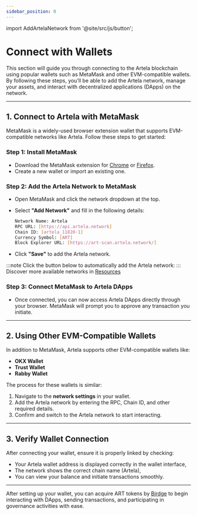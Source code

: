 ```yaml
---
sidebar_position: 0
---
```


import AddArtelaNetwork from '@site/src/js/button';

# Connect with Wallets

This section will guide you through connecting to the Artela blockchain using popular wallets such as MetaMask and other EVM-compatible wallets. By following these steps, you’ll be able to add the Artela network, manage your assets, and interact with decentralized applications (DApps) on the network.

---

## 1. Connect to Artela with MetaMask

MetaMask is a widely-used browser extension wallet that supports EVM-compatible networks like Artela. Follow these steps to get started:

### Step 1: Install MetaMask

- Download the MetaMask extension for [Chrome](https://chrome.google.com/webstore) or [Firefox](https://addons.mozilla.org/).  
- Create a new wallet or import an existing one.  

### Step 2: Add the Artela Network to MetaMask

- Open MetaMask and click the network dropdown at the top.  
- Select **"Add Network"** and fill in the following details:

    ```bash
    Network Name: Artela
    RPC URL: [https://api.artela.network]
    Chain ID: [artela_11820-1]
    Currency Symbol: [ART]
    Block Explorer URL: [https://art-scan.artela.network/]
    ```

- Click **"Save"** to add the Artela network.

:::note
Click the button below to automatically add the Artela network:
<AddArtelaNetwork />
:::
Discover more available networks in [Resources](/main/resources)

### Step 3: Connect MetaMask to Artela DApps

- Once connected, you can now access Artela DApps directly through your browser. MetaMask will prompt you to approve any transaction you initiate.

---

## 2. Using Other EVM-Compatible Wallets

In addition to MetaMask, Artela supports other EVM-compatible wallets like:

- **OKX Wallet**
- **Trust Wallet**  
- **Rabby Wallet**

The process for these wallets is similar:

1. Navigate to the **network settings** in your wallet.  
2. Add the Artela network by entering the RPC, Chain ID, and other required details.  
3. Confirm and switch to the Artela network to start interacting.

---

## 3. Verify Wallet Connection

After connecting your wallet, ensure it is properly linked by checking:

- Your Artela wallet address is displayed correctly in the wallet interface,
- The network shows the correct chain name (Artela),
- You can view your balance and initiate transactions smoothly.

---

After setting up your wallet, you can acquire ART tokens by [Birdge](bridge-to-artela) to begin interacting with DApps, sending transactions, and participating in governance activities with ease.
